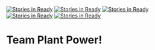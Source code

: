 [![Stories in Ready](https://badge.waffle.io/Alexander1994/Team-Plant-Power.png?label=ready&title=Ready)](https://waffle.io/Alexander1994/Team-Plant-Power?utm_source=badge)
[![Stories in Ready](https://badge.waffle.io/Alexander1994/Team-Plant-Power.png?label=ready&title=Ready)](https://waffle.io/Alexander1994/Team-Plant-Power?utm_source=badge)
[![Stories in Ready](https://badge.waffle.io/Alexander1994/Team-Plant-Power.png?label=ready&title=Ready)](https://waffle.io/Alexander1994/Team-Plant-Power?utm_source=badge)
[![Stories in Ready](https://badge.waffle.io/Alexander1994/Team-Plant-Power.png?label=ready&title=Ready)](https://waffle.io/Alexander1994/Team-Plant-Power?utm_source=badge)
[![Stories in Ready](https://badge.waffle.io/Alexander1994/Team-Plant-Power.png?label=ready&title=Ready)](https://waffle.io/Alexander1994/Team-Plant-Power?utm_source=badge)
# Team Plant Power!

